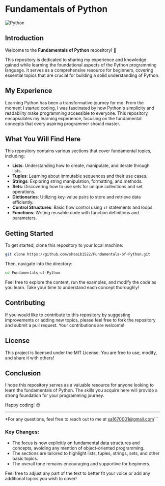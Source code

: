 
# Fundamentals of Python

![Python](https://www.python.org/community/logos/python-logo-master-v3-TM.png)

## Introduction

Welcome to the **Fundamentals of Python** repository! 🌟

This repository is dedicated to sharing my experience and knowledge gained while learning the foundational aspects of the Python programming language. It serves as a comprehensive resource for beginners, covering essential topics that are crucial for building a solid understanding of Python.

## My Experience

Learning Python has been a transformative journey for me. From the moment I started coding, I was fascinated by how Python's simplicity and readability make programming accessible to everyone. This repository encapsulates my learning experience, focusing on the fundamental concepts that every aspiring programmer should master.

## What You Will Find Here

This repository contains various sections that cover fundamental topics, including:

- **Lists**: Understanding how to create, manipulate, and iterate through lists.
- **Tuples**: Learning about immutable sequences and their use cases.
- **Strings**: Exploring string manipulation, formatting, and methods.
- **Sets**: Discovering how to use sets for unique collections and set operations.
- **Dictionaries**: Utilizing key-value pairs to store and retrieve data efficiently.
- **Control Structures**: Basic flow control using `if` statements and loops.
- **Functions**: Writing reusable code with function definitions and parameters.

## Getting Started

To get started, clone this repository to your local machine:

```bash
git clone https://github.com/shoaib1522/Fundamentals-of-Python.git
```

Then, navigate into the directory:

```bash
cd Fundamentals-of-Python
```

Feel free to explore the content, run the examples, and modify the code as you learn. Take your time to understand each concept thoroughly!

## Contributing

If you would like to contribute to this repository by suggesting improvements or adding new topics, please feel free to fork the repository and submit a pull request. Your contributions are welcome!

## License

This project is licensed under the MIT License. You are free to use, modify, and share it with others!

## Conclusion

I hope this repository serves as a valuable resource for anyone looking to learn the fundamentals of Python. The skills you acquire here will provide a strong foundation for your programming journey.

Happy coding! 😊

---

*For any questions, feel free to reach out to me at sa1670001@gmail.com```

### Key Changes:
- The focus is now explicitly on fundamental data structures and concepts, avoiding any mention of object-oriented programming.
- The sections are tailored to highlight lists, tuples, strings, sets, and other basic topics.
- The overall tone remains encouraging and supportive for beginners.

Feel free to adjust any part of the text to better fit your voice or add any additional topics you wish to cover!
